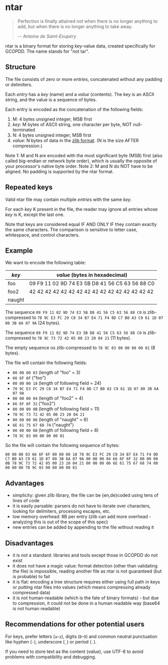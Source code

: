 # ntar

> Perfection is finally attained not when there is no longer anything to add, but when there is no longer anything to take away.
>
> -- <cite>Antoine de Saint-Exupéry</cite>

ntar is a binary format for storing key-value data, created specifically for GCOPDD. The name stands for "not tar".


## Structure

The file consists of zero or more *entries*, concatenated without any padding or delimiters.

Each *entry* has a *key* (name) and a *value* (contents). The key is an ASCII string, and the value is a sequence of bytes.

Each entry is encoded as the concatenation of the following fields:

1. M: 4 bytes unsigned integer, MSB first
2. *key*: M bytes of ASCII string, one character per byte, NOT null-terminated
3. N: 4 bytes unsigned integer, MSB first
4. *value*: N bytes of data in the [zlib format]. (N is the size AFTER compression.)

Note 1: M and N are encoded with the most significant byte (MSB) first (also called big-endian or network byte order), which is usually the opposite of your processor's native byte order.
Note 2: M and N do NOT have to be aligned. No padding is supported by the ntar format.

[zlib format]: https://tools.ietf.org/html/rfc1950


## Repeated keys

Valid ntar file may contain multiple *entries* with the same *key*.

For each *key* K present in the file, the reader may ignore all entries whose *key* is K, except the last one.

Note that keys are considered equal IF AND ONLY IF they contain exactly the same characters. The comparison is sensitive to letter case, whitespace, and control characters.


## Example

We want to encode the following table:

| *key*  | *value* (bytes in hexadecimal)                  |
| ------ | ----------------------------------------------- |
| foo    | 09 F9 11 02 9D 74 E3 5B D8 41 56 C5 63 56 88 C0 |
| foo2   | 42 42 42 42 42 42 42 42 42 42 42 42 42 42 42 42 |
| naught |                                                 |

The sequence `09 F9 11 02 9D 74 E3 5B D8 41 56 C5 63 56 88 C0` is zlib-compressed to `78 9C E3 FC 29 C8 34 B7 E4 71 F4 0D C7 B0 A3 C9 61 1D 07 00 3B 6A 07 9A` (24 bytes).

The sequence `09 F9 11 02 9D 74 E3 5B D8 41 56 C5 63 56 88 C0` is zlib-compressed to `78 9C 73 72 42 05 00 23 20 04 21` (11 bytes).

The empty sequence os zlib-compressed to `78 9C 03 00 00 00 00 01` (8 bytes).

The file will contain the following fields:

- `00 00 00 03` (length of "foo" = 3)
- `66 6F 6F` ("foo")
- `00 00 00 18` (length of following field = 24)
- `78 9C E3 FC 29 C8 34 B7 E4 71 F4 0D C7 B0 A3 C9 61 1D 07 00 3B 6A 07 9A`
- `00 00 00 04` (length of "foo2" = 4)
- `66 6F 6F 32` ("foo2")
- `00 00 00 0B` (length of following field = 11)
- `78 9C 73 72 42 05 00 23 20 04 21`
- `00 00 00 06` (length of "naught" = 6)
- `6E 61 75 67 68 74` ("naught")
- `00 00 00 08` (length of following field = 8)
- `78 9C 03 00 00 00 00 01`

So the file will contain the following sequence of bytes:

`00 00 00 03 66 6F 6F 00 00 00 18 78 9C E3 FC 29 C8 34 B7 E4 71 F4 0D C7 B0 A3 C9 61 1D 07 00 3B 6A 07 9A 00 00 00 04 66 6F 6F 32 00 00 00 0B 78 9C 73 72 42 05 00 23 20 04 21 00 00 00 06 6E 61 75 67 68 74 00 00 00 08 78 9C 03 00 00 00 00 01`

## Advantages

- simplicity: given zlib library, the file can be {en,de}coded using tens of lines of code
- it is easily parsable: parsers do not have to iterate over characters, looking for delimiters, processing escapes, etc.
- low memory overhead: 8B per entry (zlib can add more overhead - analyzing this is out of the scope of this spec)
- new entries can be added by appending to the file without reading it


## Disadvantages

- it is not a standard: libraries and tools except those in GCOPDD do not exist
- it does not have a magic value: format detection (other than validating the file) is impossible, reading another file as ntar is not guaranteed (but is probable) to fail
- it is flat: encoding a tree structure requires either using full path in keys or putting ntar files into values (which means compressing already compressed data)
- it is not human-readable (which is the fate of binary formats) - but due to compression, it could not be done in a human readable way (base64 is not human readable)


## Recommendations for other potential users

For keys, prefer letters (`a`-`z`), digits (`0`-`9`) and common neutral punctuation like hyphen (`-`), underscore (`_`) or period (`.`).

If you need to store text as the content (*value*), use UTF-8 to avoid problems with compatibility and debugging.
